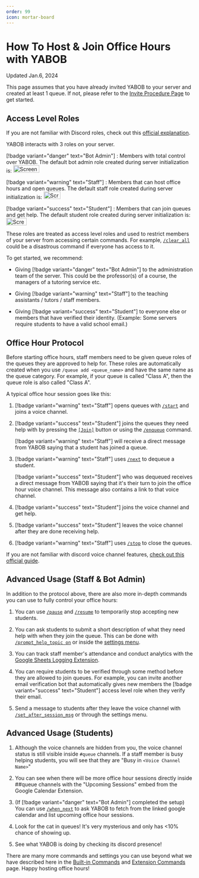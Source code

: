 ```yaml
---
order: 99
icon: mortar-board
---
```


# How To Host & Join Office Hours with YABOB

Updated Jan.6, 2024

This page assumes that you have already invited YABOB to your server and created at least 1 queue. If not, please refer to the [Invite Procedure Page](invite-procedure.md) to get started.

## Access Level Roles

If you are not familiar with Discord roles, check out this [official explanation](https://support.discord.com/hc/en-us/articles/214836687-Role-Management-101).

YABOB interacts with 3 roles on your server.


[!badge variant="danger" text="Bot Admin"]
:   Members with total control over YABOB. The default bot admin role created during server initialization is: <img width="70" height='20' alt="Screenshot 2023-01-13 at 4 00 01 PM" src="https://user-images.githubusercontent.com/60045212/212439297-741d077c-7067-49a4-ae4c-c931e3ab569f.png">

[!badge variant="warning" text="Staff"]
:   Members that can host office hours and open queues. The default staff role created during server initialization is: <img width="45" height='20' alt="Screenshot 2023-01-13 at 4 00 39 PM" src="https://user-images.githubusercontent.com/60045212/212439348-3dc782be-8158-44ec-b0f3-98bdb160b027.png">

[!badge variant="success" text="Student"]
:   Members that can join queues and get help. The default student role created during server initialization is: <img width="55" height='20' alt="Screenshot 2023-01-13 at 4 01 19 PM" src="https://user-images.githubusercontent.com/60045212/212439398-559f132e-9128-4e07-a1bf-b993b7232dba.png"> 

These roles are treated as access level roles and used to restrict members of your server from accessing certain commands. For example, [`/clear_all`](built-in-commands.md#clear_all) could be a disastrous command if everyone has access to it.

To get started, we recommend:

-   Giving [!badge variant="danger" text="Bot Admin"] to the administration team of the server. This could be the professor(s) of a course, the managers of a tutoring service etc.

-   Giving [!badge variant="warning" text="Staff"] to the teaching assistants / tutors / staff members.

-   Giving [!badge variant="success" text="Student"] to everyone else or members that have verified their identity. (Example: Some servers require students to have a valid school email.)

## Office Hour Protocol

Before starting office hours, staff members need to be given queue roles of the queues they are approved to help for. These roles are automatically created when you use `/queue add <queue_name>` and have the same name as the queue category. For example, if your queue is called "Class A", then the queue role is also called "Class A".

A typical office hour session goes like this:

1. [!badge variant="warning" text="Staff"] opens queues with [`/start`](/built-in-commands.md#start) and joins a voice channel.

2. [!badge variant="success" text="Student"] joins the queues they need help with by pressing the [`[Join]`](built-in-commands.md#join) button or using the [`/enqueue`](built-in-commands.md#enqueue) command.

    [!badge variant="warning" text="Staff"] will receive a direct message from YABOB saying that a student has joined a queue.

3. [!badge variant="warning" text="Staff"] uses [`/next`](https://github.com/KaoushikMurugan/yet-another-better-office-hour-bot/wiki/Built-in-Commands##next) to dequeue a student.

    [!badge variant="success" text="Student"] who was dequeued receives a direct message from YABOB saying that it's their turn to join the office hour voice channel. This message also contains a link to that voice channel.

4. [!badge variant="success" text="Student"] joins the voice channel and get help.

5. [!badge variant="success" text="Student"] leaves the voice channel after they are done receiving help.

6. [!badge variant="warning" text="Staff"] uses [`/stop`](https://github.com/KaoushikMurugan/yet-another-better-office-hour-bot/wiki/Built-in-Commands##next) to close the queues.

If you are not familiar with discord voice channel features, [check out this official guide](https://support.discord.com/hc/en-us/articles/360045138571-Beginner-s-Guide-to-Discord##h_93cf0203-d5bb-4e02-b1b2-80dad445895d).

## Advanced Usage (Staff & Bot Admin)

In addition to the protocol above, there are also more in-depth commands you can use to fully control your office hours:

1. You can use [`/pause`](built-in-commands.md#pause) and [`/resume`](built-in-commands.md#resume) to temporarily stop accepting new students.

2. You can ask students to submit a short description of what they need help with when they join the queue. This can be done with [`/prompt_help_topic on`](built-in-commands.md#prompt_help_topic) or inside the [settings menu](built-in-commands.md#settings).

3. You can track staff member's attendance and conduct analytics with the [Google Sheets Logging Extension](extension-commands.md#google-sheet-logging).

4. You can require students to be verified through some method before they are allowed to join queues. For example, you can invite another email verification bot that automatically gives new members the [!badge variant="success" text="Student"] access level role when they verify their email.

5. Send a message to students after they leave the voice channel with [`/set_after_session_msg`](https://github.com/KaoushikMurugan/yet-another-better-office-hour-bot/wiki/Built-in-Commands##set_after_session_msg) or through the settings menu.

## Advanced Usage (Students)

1. Although the voice channels are hidden from you, the voice channel status is still visible inside `#queue` channels. If a staff member is busy helping students, you will see that they are "Busy in `<Voice Channel Name>`"

2. You can see when there will be more office hour sessions directly inside ##queue channels with the "Upcoming Sessions" embed from the Google Calendar Extension.

3. (If [!badge variant="danger" text="Bot Admin"] completed the setup) You can use [`/when_next`](extension-commands.md#when_next) to ask YABOB to fetch from the linked google calendar and list upcoming office hour sessions.

4. Look for the cat in queues! It's very mysterious and only has <10% chance of showing up.

5. See what YABOB is doing by checking its discord presence!

There are many more commands and settings you can use beyond what we have described here in the [Built-in Commands](built-in-commands.md) and [Extension Commands](extension-commands.md) page. Happy hosting office hours!
